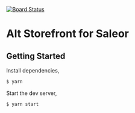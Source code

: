 [![Board Status](https://saleor-alt-storefront.visualstudio.com/9cbefbc1-aeff-4e87-8731-700c6a33df71/55072ee4-978d-4753-9a55-53509364fe3f/_apis/work/boardbadge/2fb61c14-29e6-41b0-98d4-5fbdd4784ed1)](https://saleor-alt-storefront.visualstudio.com/9cbefbc1-aeff-4e87-8731-700c6a33df71/_boards/board/t/55072ee4-978d-4753-9a55-53509364fe3f/Microsoft.RequirementCategory/)
# Alt Storefront for Saleor

## Getting Started

Install dependencies,

```bash
$ yarn
```

Start the dev server,

```bash
$ yarn start
```
